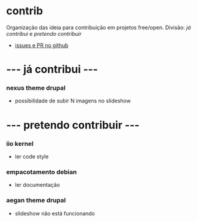 # contrib
Organização das ideia para contribuição em projetos free/open. 
Divisão: *já contribui* e *pretendo contribuir*

 - [issues e PR no github](https://github.com/issues?utf8=%E2%9C%93&q=is%3Aopen+archived%3Afalse+involves%3Athiagogomesverissimo+)



# --- já contribui ---

### nexus theme drupal
 - possibilidade de subir N imagens no slideshow
 
# --- pretendo contribuir ---

### iio kernel 
 - ler code style

### empacotamento debian
 - ler documentação
 
 ### aegan theme drupal
 - slideshow não está funcionando
